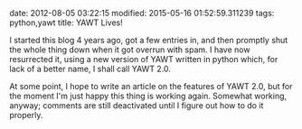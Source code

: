 date: 2012-08-05 03:22:15
modified: 2015-05-16 01:52:59.311239
tags: python,yawt
title: YAWT Lives!

I started this blog 4 years ago, got a few entries in, and then promptly
shut the whole thing down when it got overrun with spam.  I have now
resurrected it, using a new version of YAWT written in python which, for
lack of a better name, I shall call YAWT 2.0.

At some point, I hope to write an article on the features of YAWT 2.0, but
for the moment I'm just happy this thing is working again.  Somewhat
working, anyway; comments are still deactivated until I figure out how to do
it properly.